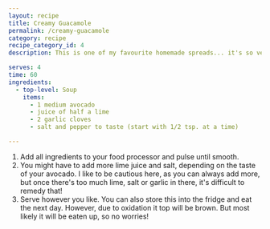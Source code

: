 ```yaml
---
layout: recipe
title: Creamy Guacamole
permalink: /creamy-guacamole
category: recipe
recipe_category_id: 4
description: This is one of my favourite homemade spreads... it's so versatile. You can add this into your sandwiches, dip your oven baked chips in it, put it on top of your burger.

serves: 4
time: 60
ingredients:
  - top-level: Soup
    items:
      - 1 medium avocado
      - juice of half a lime
      - 2 garlic cloves
      - salt and pepper to taste (start with 1/2 tsp. at a time)

---
```

1.	Add all ingredients to your food processor and pulse until smooth.
2.	You might have to add more lime juice and salt, depending on the taste of your avocado. I like to be cautious here, as you can always add more, but once there's too much lime, salt or garlic in there, it's difficult to remedy that!
3.	Serve however you like. You can also store this into the fridge and eat the next day. However, due to oxidation it top will be brown. But most likely it will be eaten up, so no worries!
